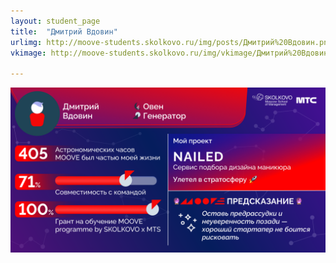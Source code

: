 ```yaml
---
layout: student_page
title:  "Дмитрий Вдовин"
urlimg: http://moove-students.skolkovo.ru/img/posts/Дмитрий%20Вдовин.png
vkimage: http://moove-students.skolkovo.ru/img/vkimage/Дмитрий%20Вдовин%20для%20Вк.png

---
```


<img class="img-fluid" src="/img/posts/Дмитрий Вдовин.png" alt="moove-2">
